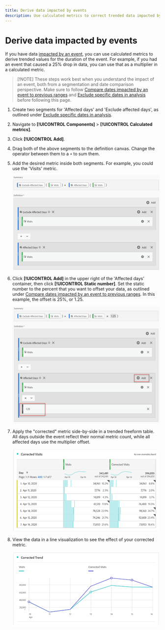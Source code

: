 ```yaml
---
title: Derive data impacted by events
description: Use calculated metrics to correct trended data impacted by an event.
---
```


# Derive data impacted by events

If you have data [impacted by an event](overview.md), you can use calculated metrics to derive trended values for the duration of the event. For example, if you had an event that caused a 25% drop in data, you can use that as a multiplier in a calculated metric.

>[!NOTE] These steps work best when you understand the impact of an event, both from a segmentation and date comparison perspective. Make sure to follow [Compare dates impacted by an event to previous ranges](compare-dates.md) and [Exclude specific dates in analysis](segments.md) before following this page.

1. Create two segments for 'Affected days' and 'Exclude affected days', as outlined under [Exclude specific dates in analysis](segments.md).
2. Navigate to **[!UICONTROL Components]** > **[!UICONTROL Calculated metrics]**.
3. Click **[!UICONTROL Add]**.
4. Drag both of the above segments to the definition canvas. Change the operator between them to a `+` to sum them.
5. Add the desired metric inside both segments. For example, you could use the 'Visits' metric.

   ![Segment builder](assets/event_segment_builder.png)

6. Click **[!UICONTROL Add]** in the upper right of the 'Affected days' container, then click **[!UICONTROL Static number]**. Set the static number to the percent that you want to offset your data, as outlined under [Compare dates impacted by an event to previous ranges](compare-dates.md). In this example, the offset is 25%, or 1.25.

   ![Static number](assets/event_static_number.png)

7. Apply the "corrected" metric side-by-side in a trended freeform table. All days outside the event reflect their normal metric count, while all affected days use the multiplier offset.

   ![Corrected metric](assets/event_corrected.png)

8. View the data in a line visualization to see the effect of your corrected metric.

   ![Corrected line](assets/event_line.png)
